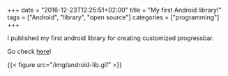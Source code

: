 +++
date = "2016-12-23T12:25:51+02:00"
title = "My first Android library!"
tags = ["Android", "library", "open source"]
categories = ["programming"]
+++

I published my first android library for creating customized progressbar.

Go check [here](https://github.com/lvguowei/SpinningProgressBar)!

{{< figure src="/img/android-lib.gif" >}}
